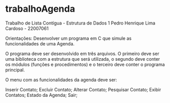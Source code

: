 # trabalhoAgenda

Trabalho de Lista Contígua - Estrutura de Dados 1
Pedro Henrique Lima Cardoso - 22007061

Orientações:
Desenvolver um programa em C que simule as funcionalidades de uma Agenda.

O programa deve ser desenvolvido em três arquivos.
O primeiro deve ser uma biblioteca com a estrutura que será utilizada,
o segundo deve conter os módulos (funções e procedimentos) e o terceiro deve
conter o programa principal.

O menu com as funcionalidades da agenda
deve ser:

Inserir Contato;
Excluir Contato;
Alterar Contato;
Pesquisar Contato;
Exibir Contatos;
Estado da Agenda;
Sair;
